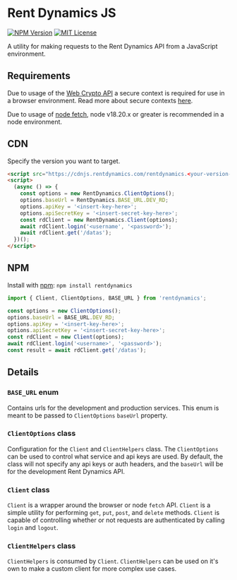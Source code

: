 # Rent Dynamics JS

[![NPM Version][npm-version-image]][npm-version-link]
[![MIT License][npm-license-image]][npm-license-link]

A utility for making requests to the Rent Dynamics API from a JavaScript environment.

## Requirements

Due to usage of the [Web Crypto API](https://developer.mozilla.org/en-US/docs/Web/API/Web_Crypto_API)
a secure context is required for use in a browser environment. Read more about secure contexts
[here](https://developer.mozilla.org/en-US/docs/Web/Security/Secure_Contexts).

Due to usage of [node fetch](https://nodejs.org/docs/latest-v18.x/api/globals.html#fetch), node
v18.20.x or greater is recommended in a node environment.

## CDN

Specify the version you want to target.

```html
<script src="https://cdnjs.rentdynamics.com/rentdynamics.<your-version-here>.js"></script>
<script>
  (async () => {
    const options = new RentDynamics.ClientOptions();
    options.baseUrl = RentDynamics.BASE_URL.DEV_RD;
    options.apiKey = '<insert-key-here>';
    options.apiSecretKey = '<insert-secret-key-here>';
    const rdClient = new RentDynamics.Client(options);
    await rdClient.login('<username', '<password>');
    await rdClient.get('/datas');
  })();
</script>
```

## NPM

Install with [npm](https://www.npmjs.com/package/rentdynamics): `npm install rentdynamics`

```js
import { Client, ClientOptions, BASE_URL } from 'rentdynamics';

const options = new ClientOptions();
options.baseUrl = BASE_URL.DEV_RD;
options.apiKey = '<insert-key-here>';
options.apiSecretKey = '<insert-secret-key-here>';
const rdClient = new Client(options);
await rdClient.login('<username>', '<password>');
const result = await rdClient.get('/datas');
```

## Details

### `BASE_URL` enum

Contains urls for the development and production services. This enum is meant to be passed to
`ClientOptions` `baseUrl` property.

### `ClientOptions` class

Configuration for the `Client` and `ClientHelpers` class. The `ClientOptions` can be used to control
what service and api keys are used. By default, the class will not specify any api keys or auth
headers, and the `baseUrl` will be for the development Rent Dynamics API.

### `Client` class

`Client` is a wrapper around the browser or node `fetch` API. `Client` is a simple utility for
performing `get`, `put`, `post`, and `delete` methods. `Client` is capable of controlling whether or
not requests are authenticated by calling `login` and `logout`.

### `ClientHelpers` class

`ClientHelpers` is consumed by `Client`. `ClientHelpers` can be used on it's own to make a custom
client for more complex use cases.

[npm-version-image]: https://img.shields.io/npm/v/rentdynamics.svg
[npm-version-link]: https://www.npmjs.com/package/rentdynamics
[npm-license-image]: https://img.shields.io/npm/l/rentdynamics.svg
[npm-license-link]: LICENSE
